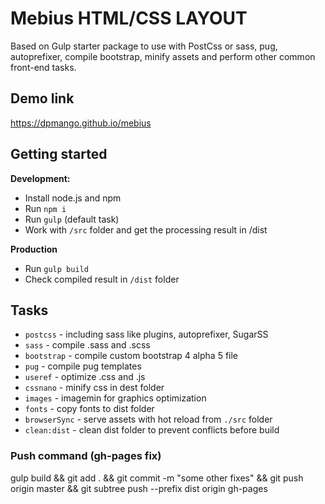 # Mebius HTML/CSS LAYOUT
Based on Gulp starter package to use with PostCss or sass, pug, autoprefixer, compile bootstrap, minify assets and perform other common front-end tasks.

## Demo link
https://dpmango.github.io/mebius

## Getting started
__Development:__
- Install node.js and npm
- Run `npm i`
- Run `gulp` (default task)
- Work with `/src` folder and get the processing result in /dist

__Production__
- Run `gulp build`
- Check compiled result in `/dist` folder

## Tasks
- `postcss` - including sass like plugins, autoprefixer, SugarSS
- `sass` - compile .sass and .scss
- `bootstrap` - compile custom bootstrap 4 alpha 5 file
- `pug` - compile pug templates
- `useref` - optimize .css and .js
- `cssnano` - minify css in dest folder
- `images` - imagemin for graphics optimization
- `fonts` - copy fonts to dist folder
- `browserSync` - serve assets with hot reload from `./src` folder
- `clean:dist` - clean dist folder to prevent conflicts before build


### Push command (gh-pages fix)
gulp build && git add . && git commit -m "some other fixes" && git push origin master && git subtree push --prefix dist origin gh-pages
